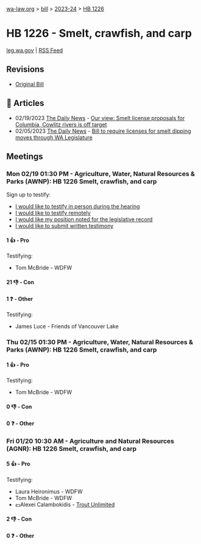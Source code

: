 [wa-law.org](/) > [bill](/bill/) > [2023-24](/bill/2023-24/) > [HB 1226](/bill/2023-24/hb/1226/)

# HB 1226 - Smelt, crawfish, and carp
[leg.wa.gov](https://app.leg.wa.gov/billsummary?BillNumber=1226&Year=2023&Initiative=false) | [RSS Feed](./rss.xml)

## Revisions
* [Original Bill](1/)

## 📰 Articles
* 02/19/2023 [The Daily News](/org/the_daily_news/) - [Our view: Smelt license proposals for Columbia, Cowlitz rivers is off target](https://tdn.com/opinion/our-view-smelt-license-proposals-for-columbia-cowlitz-rivers-is-off-target/article_a5113e88-ad63-11ed-b72f-9f4b91a695dd.html#:~:text=House%20Bill%201226)
* 02/05/2023 [The Daily News](/org/the_daily_news/) - [Bill to require licenses for smelt dipping moves through WA Legislature](https://tdn.com/news/local/govt-and-politics/bill-to-require-licenses-for-smelt-dipping-moves-through-wa-legislature/article_987702d0-a0d3-11ed-933c-8734f9b22904.html#:~:text=House%20Bill%201226)

## Meetings
### Mon 02/19 01:30 PM - Agriculture, Water, Natural Resources & Parks (AWNP): HB 1226 Smelt, crawfish, and carp
Sign up to testify:
* [I would like to testify in person during the hearing](https://app.leg.wa.gov/csi/Testifier/Add?chamber=House&mId=31991&aId=159407&caId=24218&tId=1)
* [I would like to testify remotely](https://app.leg.wa.gov/csi/Testifier/Add?chamber=House&mId=31991&aId=159407&caId=24218&tId=2)
* [I would like my position noted for the legislative record](https://app.leg.wa.gov/csi/Testifier/Add?chamber=House&mId=31991&aId=159407&caId=24218&tId=3)
* [I would like to submit written testimony](https://app.leg.wa.gov/csi/Testifier/Add?chamber=House&mId=31991&aId=159407&caId=24218&tId=4)

#### 1 👍 - Pro
Testifying:
* Tom McBride - WDFW

#### 21 👎 - Con

#### 1 ❓ - Other
Testifying:
* James Luce - Friends of Vancouver Lake

### Thu 02/15 01:30 PM - Agriculture, Water, Natural Resources & Parks (AWNP): HB 1226 Smelt, crawfish, and carp
#### 1 👍 - Pro
Testifying:
* Tom McBride - WDFW

#### 0 👎 - Con

#### 0 ❓ - Other

### Fri 01/20 10:30 AM - Agriculture and Natural Resources (AGNR): HB 1226 Smelt, crawfish, and carp
#### 5 👍 - Pro
Testifying:
* Laura Heironimus - WDFW
* Tom McBride - WDFW
* 💵Alexei Calambokidis - [Trout Unlimited](/org/trout_unlimited/)

#### 2 👎 - Con

#### 0 ❓ - Other
